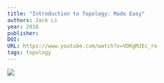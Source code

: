 ```yaml
---
title: "Introduction to Topology: Made Easy"
authors: Jack Li
year: 2016
publisher: 
DOI: 
URL: https://www.youtube.com/watch?v=VOKgMJEc_ro
tags: topology
---
```


![](https://www.youtube.com/watch?v=VOKgMJEc_ro)
